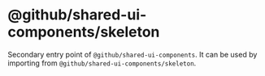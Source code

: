 # @github/shared-ui-components/skeleton

Secondary entry point of `@github/shared-ui-components`. It can be used by importing from `@github/shared-ui-components/skeleton`.
